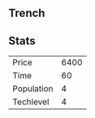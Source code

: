 ## Trench

## Stats

<table>
    <tr>
        <td>Price</td>
        <td>6400</td>
    </tr>
    <tr>
        <td>Time</td>
        <td>60</td>
    </tr>
    <tr>
        <td>Population</td>
        <td>4</td>
    </tr>
    <tr>
        <td>Techlevel</td>
        <td>4</td>
    </tr>
</table>
